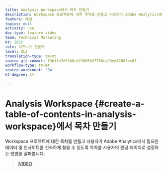 ```yaml
---
title: Analysis Workspace에서 목차 만들기
description: Workspace 프로젝트에 대한 목차를 만들고 사용자가 Adobe Analytics에서 필요한 데이터 및 인사이트를 신속하게 찾을 수 있도록 목차를 사용자의 랜딩 페이지로 설정하는 방법을 살펴봅니다.
feature: 패널
topics: null
activity: use
doc-type: feature video
team: Technical Marketing
kt: 2812
role: 비즈니스 전문가
level: 초급
translation-type: tm+mt
source-git-commit: f3b3fa7d91b0cb21005b57768ca23ed6700fcc03
workflow-type: tm+mt
source-wordcount: '84'
ht-degree: 1%

---
```



# Analysis Workspace {#create-a-table-of-contents-in-analysis-workspace}에서 목차 만들기

Workspace 프로젝트에 대한 목차를 만들고 사용자가 Adobe Analytics에서 필요한 데이터 및 인사이트를 신속하게 찾을 수 있도록 목차를 사용자의 랜딩 페이지로 설정하는 방법을 살펴봅니다.

>[!VIDEO](https://video.tv.adobe.com/v/26990/?quality=12)
